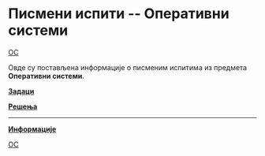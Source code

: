 # Писмени испити -- Оперативни системи

[ОС](../README.md)

Овде су постављена информације о писменим испитима из предмета **Оперативни системи**.  

**[Задаци](zadaci/README.md)**

**[Решења](resenja/README.md)**

---

**[Информације](info/README.md)**

[ОС](../README.md)